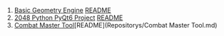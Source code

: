 1. [Basic Geometry Engine](https://github.com/TangenteLakai/basic-geometry-engine) [README](Basic-Geometry-Engine.md)
2. [2048 Python PyQt6 Project](https://github.com/TangenteLakai/2048-Python-PyQt6-Project) [README](Basic-Geometry-Engine.md)
3.  [Combat Master Tool](https://github.com/TangenteLakai/Combat-Master-Tool)[README](Repositorys/Combat Master Tool.md)
